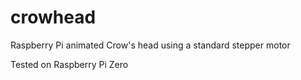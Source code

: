 # crowhead
Raspberry Pi animated Crow's head using a standard stepper motor

Tested on Raspberry Pi Zero
